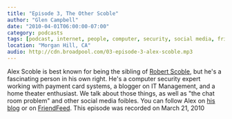 ```yaml
---
title: "Episode 3, The Other Scoble"
author: "Glen Campbell"
date: "2010-04-01T06:00:00-07:00"
category: podcasts
tags: [podcast, internet, people, computer, security, social media, friendfeed]
location: "Morgan Hill, CA"
audio: http://cdn.broadpool.com/03-episode-3-alex-scoble.mp3
---
```


Alex Scoble is best known for being the sibling of [Robert Scoble](http://scobleizer.com), but he's a fascinating person in his own right. He's a computer security expert working with payment card systems, a blogger on IT Management, and a home theater enthusiast. We talk about those things, as well as "the chat room problem" and other social media foibles. You can follow Alex on [his blog](http://itmanager.blogs.com) or on [FriendFeed](http://friendfeed.com/itblogger). This episode was recorded on March 21, 2010

